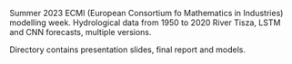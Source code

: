  Summer 2023 ECMI (European Consortium fo Mathematics in Industries) modelling week. Hydrological data from 1950 to 2020 River Tisza, LSTM and CNN forecasts, multiple versions. 

 Directory contains presentation slides, final report and models.
